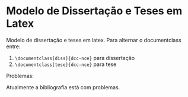 Modelo de Dissertação e Teses em Latex
=================

Modelo de dissertação e teses em latex. Para alternar o documentclass entre:

1. `\documentclass[diss]{dcc-nce}` para dissertação
2. `\documentclass[tese]{dcc-nce}` para tese

Problemas:

Atualmente a bibliografia está com problemas.
